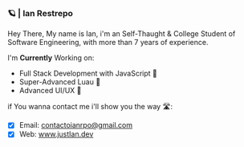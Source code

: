 ### 🪐 | Ian Restrepo

Hey There, My name is Ian, i'm an Self-Thaught & College Student of Software Engineering, with more than 7 years of experience.

I'm **Currently** Working on:

*  Full Stack Development with JavaScript 💛
*  Super-Advanced Luau 💙
*  Advanced UI/UX 🎨

if You wanna contact me i'll show you the way 🛣: 
- [x]   Email: contactoianrpo@gmail.com
- [x]   Web: www.justIan.dev
